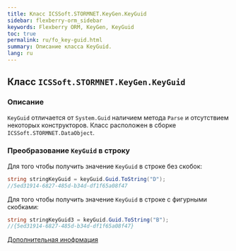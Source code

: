 ```yaml
---
title: Класс ICSSoft.STORMNET.KeyGen.KeyGuid
sidebar: flexberry-orm_sidebar
keywords: Flexberry ORM, KeyGen, KeyGuid
toc: true
permalink: ru/fo_key-guid.html
summary: Описание класса KeyGuid.
lang: ru
---
```


## Класс `ICSSoft.STORMNET.KeyGen.KeyGuid`

### Описание

`KeyGuid` отличается от `System.Guid` наличием метода `Parse` и отсутствием некоторых конструкторов.
Класс расположен в сборке `ICSSoft.STORMNET.DataObject`.

### Преобразование `KeyGuid` в строку

Для того чтобы получить значение `KeyGuid` в строке без скобок:

```cs
string stringKeyGuid = keyGuid.Guid.ToString("D");
//5ed31914-6827-485d-b34d-df1f65a08f47
```

Для того чтобы получить значение `KeyGuid` в строке с фигурными скобками:

```cs
string stringKeyGuid3 = keyGuid.Guid.ToString("B");
//{5ed31914-6827-485d-b34d-df1f65a08f47}
```

[Дополнительная инофрмация](https://msdn.microsoft.com/ru-ru/library/97af8hh4)
